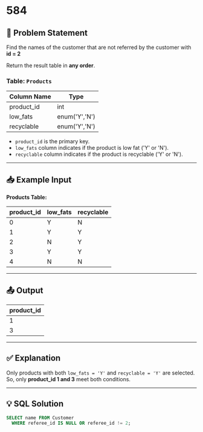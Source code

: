 # 584

## 📝 Problem Statement

Find the names of the customer that are not referred by the customer with **id = 2**

Return the result table in **any order**.

### Table: `Products`

| Column Name | Type         |
|-------------|--------------|
| product_id  | int          |
| low_fats    | enum('Y','N')|
| recyclable  | enum('Y','N')|

- `product_id` is the primary key.
- `low_fats` column indicates if the product is low fat ('Y' or 'N').
- `recyclable` column indicates if the product is recyclable ('Y' or 'N').

---

## 📥 Example Input

**Products Table:**

| product_id | low_fats | recyclable |
|------------|----------|------------|
| 0          | Y        | N          |
| 1          | Y        | Y          |
| 2          | N        | Y          |
| 3          | Y        | Y          |
| 4          | N        | N          |

---

## 📤 Output

| product_id |
|------------|
| 1          |
| 3          |

---

## ✅ Explanation

Only products with both `low_fats = 'Y'` and `recyclable = 'Y'` are selected.  
So, only **product_id 1 and 3** meet both conditions.

---

## 💡 SQL Solution

```sql
SELECT name FROM Customer 
  WHERE referee_id IS NULL OR referee_id != 2;

